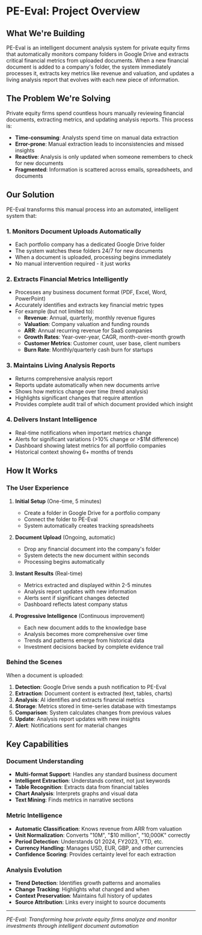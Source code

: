 # PE-Eval: Project Overview

## What We're Building

PE-Eval is an intelligent document analysis system for private equity firms that automatically monitors company folders in Google Drive and extracts critical financial metrics from uploaded documents. When a new financial document is added to a company's folder, the system immediately processes it, extracts key metrics like revenue and valuation, and updates a living analysis report that evolves with each new piece of information.

## The Problem We're Solving

Private equity firms spend countless hours manually reviewing financial documents, extracting metrics, and updating analysis reports. This process is:
- **Time-consuming**: Analysts spend time on manual data extraction
- **Error-prone**: Manual extraction leads to inconsistencies and missed insights
- **Reactive**: Analysis is only updated when someone remembers to check for new documents
- **Fragmented**: Information is scattered across emails, spreadsheets, and documents

## Our Solution

PE-Eval transforms this manual process into an automated, intelligent system that:

### 1. Monitors Document Uploads Automatically
- Each portfolio company has a dedicated Google Drive folder
- The system watches these folders 24/7 for new documents
- When a document is uploaded, processing begins immediately
- No manual intervention required - it just works

### 2. Extracts Financial Metrics Intelligently
- Processes any business document format (PDF, Excel, Word, PowerPoint)
- Accurately identifies and extracts key financial metric types
- For example (but not limited to):
  - **Revenue**: Annual, quarterly, monthly revenue figures
  - **Valuation**: Company valuation and funding rounds
  - **ARR**: Annual recurring revenue for SaaS companies
  - **Growth Rates**: Year-over-year, CAGR, month-over-month growth
  - **Customer Metrics**: Customer count, user base, client numbers
  - **Burn Rate**: Monthly/quarterly cash burn for startups

### 3. Maintains Living Analysis Reports
- Returns comprehensive analysis report
- Reports update automatically when new documents arrive
- Shows how metrics change over time (trend analysis)
- Highlights significant changes that require attention
- Provides complete audit trail of which document provided which insight

### 4. Delivers Instant Intelligence
- Real-time notifications when important metrics change
- Alerts for significant variations (>10% change or >$1M difference)
- Dashboard showing latest metrics for all portfolio companies
- Historical context showing 6+ months of trends

## How It Works

### The User Experience

1. **Initial Setup** (One-time, 5 minutes)
   - Create a folder in Google Drive for a portfolio company
   - Connect the folder to PE-Eval
   - System automatically creates tracking spreadsheets

2. **Document Upload** (Ongoing, automatic)
   - Drop any financial document into the company's folder
   - System detects the new document within seconds
   - Processing begins automatically

3. **Instant Results** (Real-time)
   - Metrics extracted and displayed within 2-5 minutes
   - Analysis report updates with new information
   - Alerts sent if significant changes detected
   - Dashboard reflects latest company status

4. **Progressive Intelligence** (Continuous improvement)
   - Each new document adds to the knowledge base
   - Analysis becomes more comprehensive over time
   - Trends and patterns emerge from historical data
   - Investment decisions backed by complete evidence trail

### Behind the Scenes

When a document is uploaded:
1. **Detection**: Google Drive sends a push notification to PE-Eval
2. **Extraction**: Document content is extracted (text, tables, charts)
3. **Analysis**: AI identifies and extracts financial metrics
4. **Storage**: Metrics stored in time-series database with timestamps
5. **Comparison**: System calculates changes from previous values
6. **Update**: Analysis report updates with new insights
7. **Alert**: Notifications sent for material changes

## Key Capabilities

### Document Understanding
- **Multi-format Support**: Handles any standard business document
- **Intelligent Extraction**: Understands context, not just keywords
- **Table Recognition**: Extracts data from financial tables
- **Chart Analysis**: Interprets graphs and visual data
- **Text Mining**: Finds metrics in narrative sections

### Metric Intelligence
- **Automatic Classification**: Knows revenue from ARR from valuation
- **Unit Normalization**: Converts "10M", "$10 million", "10,000K" correctly
- **Period Detection**: Understands Q1 2024, FY2023, YTD, etc.
- **Currency Handling**: Manages USD, EUR, GBP, and other currencies
- **Confidence Scoring**: Provides certainty level for each extraction

### Analysis Evolution
- **Trend Detection**: Identifies growth patterns and anomalies
- **Change Tracking**: Highlights what changed and when
- **Context Preservation**: Maintains full history of updates
- **Source Attribution**: Links every insight to source documents

---

*PE-Eval: Transforming how private equity firms analyze and monitor investments through intelligent document automation*